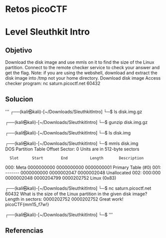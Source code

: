 # Retos picoCTF

# Level Sleuthkit Intro

## Objetivo
Download the disk image and use mmls on it to find the size of the Linux partition. Connect to the remote checker service to check your answer and get the flag.
Note: if you are using the webshell, download and extract the disk image into /tmp not your home directory.
Download disk image
Access checker program: nc saturn.picoctf.net 60432
## Solucion
'''
┌──(kali㉿kali)-[~/Downloads/SleuthkitIntro]
└─$ ls
disk.img.gz
                                                                           
┌──(kali㉿kali)-[~/Downloads/SleuthkitIntro]
└─$ gunzip disk.img.gz     
                                                                           
┌──(kali㉿kali)-[~/Downloads/SleuthkitIntro]
└─$ ls
disk.img
                                                                           
┌──(kali㉿kali)-[~/Downloads/SleuthkitIntro]
└─$ mmls disk.img       
DOS Partition Table
Offset Sector: 0
Units are in 512-byte sectors

      Slot      Start        End          Length       Description
000:  Meta      0000000000   0000000000   0000000001   Primary Table (#0)
001:  -------   0000000000   0000002047   0000002048   Unallocated
002:  000:000   0000002048   0000204799   0000202752   Linux (0x83)
                                                                           
┌──(kali㉿kali)-[~/Downloads/SleuthkitIntro]
└─$ nc saturn.picoctf.net 60432
What is the size of the Linux partition in the given disk image?
Length in sectors: 0000202752
0000202752
Great work!
picoCTF{mm15_f7w!}
                                                                           
┌──(kali㉿kali)-[~/Downloads/SleuthkitIntro]
└─$ 
'''
## Referencias


